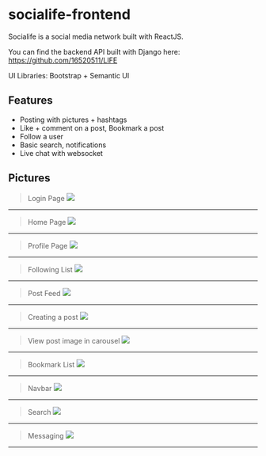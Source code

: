 # socialife-frontend
Socialife is a social media network built with ReactJS.

You can find the backend API built with Django here: https://github.com/16520511/LIFE

UI Libraries: Bootstrap + Semantic UI

Features
-------------
- Posting with pictures + hashtags
- Like + comment on a post, Bookmark a post
- Follow a user
- Basic search, notifications
- Live chat with websocket

Pictures
-------------
> Login Page
![](https://github.com/16520511/socialife/blob/master/images/login.png)
------
> Home Page
![](https://github.com/16520511/socialife/blob/master/images/home.png)
------
> Profile Page
![](https://github.com/16520511/socialife/blob/master/images/profile.png)

------
> Following List
![](https://github.com/16520511/socialife/blob/master/images/following.png)
------
> Post Feed
![](https://github.com/16520511/socialife/blob/master/images/feed.png)
------
> Creating a post
![](https://github.com/16520511/socialife/blob/master/images/posting.png)
------
> View post image in carousel
![](https://github.com/16520511/socialife/blob/master/images/carousel.png)
------
> Bookmark List
![](https://github.com/16520511/socialife/blob/master/images/bookmark.png)
------
> Navbar
![](https://github.com/16520511/socialife/blob/master/images/navigation-bar.png)
------
> Search
![](https://github.com/16520511/socialife/blob/master/images/search.png)
------
> Messaging
![](https://github.com/16520511/socialife/blob/master/images/message.png)
------
